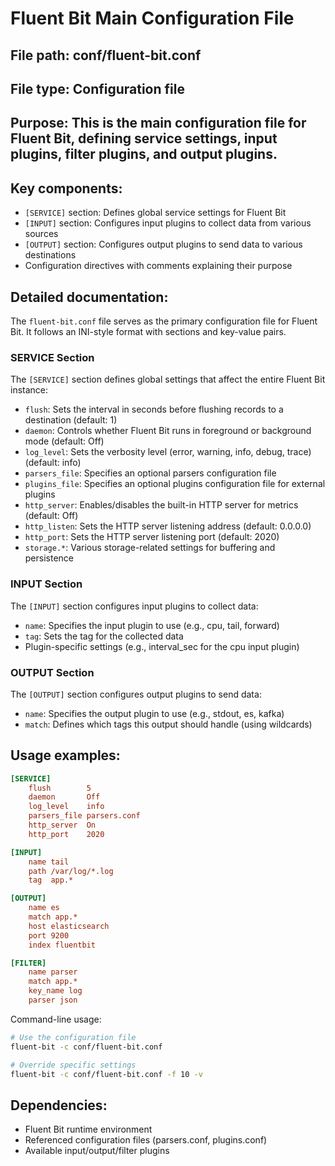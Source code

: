 # Fluent Bit Main Configuration File

## File path: conf/fluent-bit.conf
## File type: Configuration file
## Purpose: This is the main configuration file for Fluent Bit, defining service settings, input plugins, filter plugins, and output plugins.

## Key components:
- `[SERVICE]` section: Defines global service settings for Fluent Bit
- `[INPUT]` section: Configures input plugins to collect data from various sources
- `[OUTPUT]` section: Configures output plugins to send data to various destinations
- Configuration directives with comments explaining their purpose

## Detailed documentation:

The `fluent-bit.conf` file serves as the primary configuration file for Fluent Bit. It follows an INI-style format with sections and key-value pairs.

### SERVICE Section
The `[SERVICE]` section defines global settings that affect the entire Fluent Bit instance:

- `flush`: Sets the interval in seconds before flushing records to a destination (default: 1)
- `daemon`: Controls whether Fluent Bit runs in foreground or background mode (default: Off)
- `log_level`: Sets the verbosity level (error, warning, info, debug, trace) (default: info)
- `parsers_file`: Specifies an optional parsers configuration file
- `plugins_file`: Specifies an optional plugins configuration file for external plugins
- `http_server`: Enables/disables the built-in HTTP server for metrics (default: Off)
- `http_listen`: Sets the HTTP server listening address (default: 0.0.0.0)
- `http_port`: Sets the HTTP server listening port (default: 2020)
- `storage.*`: Various storage-related settings for buffering and persistence

### INPUT Section
The `[INPUT]` section configures input plugins to collect data:

- `name`: Specifies the input plugin to use (e.g., cpu, tail, forward)
- `tag`: Sets the tag for the collected data
- Plugin-specific settings (e.g., interval_sec for the cpu input plugin)

### OUTPUT Section
The `[OUTPUT]` section configures output plugins to send data:

- `name`: Specifies the output plugin to use (e.g., stdout, es, kafka)
- `match`: Defines which tags this output should handle (using wildcards)

## Usage examples:

```ini
[SERVICE]
    flush        5
    daemon       Off
    log_level    info
    parsers_file parsers.conf
    http_server  On
    http_port    2020

[INPUT]
    name tail
    path /var/log/*.log
    tag  app.*

[OUTPUT]
    name es
    match app.*
    host elasticsearch
    port 9200
    index fluentbit

[FILTER]
    name parser
    match app.*
    key_name log
    parser json
```

Command-line usage:
```bash
# Use the configuration file
fluent-bit -c conf/fluent-bit.conf

# Override specific settings
fluent-bit -c conf/fluent-bit.conf -f 10 -v
```

## Dependencies:
- Fluent Bit runtime environment
- Referenced configuration files (parsers.conf, plugins.conf)
- Available input/output/filter plugins